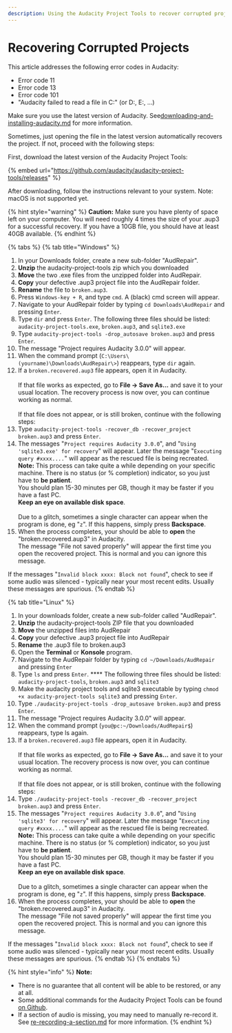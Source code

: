 ```yaml
---
description: Using the Audacity Project Tools to recover corrupted projects
---
```


# Recovering Corrupted Projects

This article addresses the following error codes in Audacity:&#x20;

* Error code 11
* Error code 13
* Error code 101
* "Audacity failed to read a file in C:" (or D:, E:, ...)

Make sure you use the latest version of Audacity. See[downloading-and-installing-audacity.md](../todo/downloading-and-installing-audacity.md "mention") for more information.

Sometimes, just opening the file in the latest version automatically recovers the project. If not, proceed with the following steps:&#x20;

First, download the latest version of the Audacity Project Tools:

{% embed url="https://github.com/audacity/audacity-project-tools/releases" %}

After downloading, follow the instructions relevant to your system. Note: macOS is not supported yet.&#x20;

{% hint style="warning" %}
**Caution:** Make sure you have plenty of space left on your computer. You will need roughly 4 times the size of your .aup3 for a successful recovery. If you have a 10GB file, you should have at least 40GB available.
{% endhint %}

{% tabs %}
{% tab title="Windows" %}
1. In your Downloads folder, create a new sub-folder "AudRepair".
2. **Unzip** the audacity-project-tools zip which you downloaded&#x20;
3. **Move** the two .exe files from the unzipped folder into AudRepair.
4. **Copy** your defective .aup3 project file into the AudRepair folder.
5. **Rename** the file to `broken.aup3`.
6. Press `Windows-key + R`, and type `cmd`. A (black) cmd screen will appear.
7. Navigate to your AudRepair folder by typing `cd Downloads\AudRepair` and pressing `Enter`.
8. Type `dir` and press `Enter`. The following three files should be listed: `audacity-project-tools.exe`, `broken.aup3`, and `sqlite3.exe`
9. Type `audacity-project-tools -drop_autosave broken.aup3` and press `Enter`.
10. The message "Project requires Audacity 3.0.0" will appear.
11. When the command prompt (`C:\Users\(yourname)\Downloads\AudRepair\>`) reappears, type `dir` again.&#x20;
12. If a `broken.recovered.aup3` file appears, open it in Audacity.\
    \
    If that file works as expected, go to **File -> Save As...** and save it to your usual location. The recovery process is now over, you can continue working as normal. \
    \
    If that file does not appear, or is still broken, continue with the following steps:
13. Type `audacity-project-tools -recover_db -recover_project broken.aup3` and press `Enter`.
14. The messages "`Project requires Audacity 3.0.0`", and "`Using 'sqlite3.exe' for recovery`" will appear. Later the message "`Executing query #xxxx....`" will appear as the rescued file is being recreated. \
    **Note:** This process can take quite a while depending on your specific machine. There is no status (or % completion) indicator, so you just have to **be patient**. \
    You should plan 15-30 minutes per GB, though it may be faster if you have a fast PC. \
    **Keep an eye on available disk space**. \
    \
    Due to a glitch, sometimes a single character can appear when the program is done, eg "`z`". If this happens, simply press **Backspace**.&#x20;
15. When the process completes, your should be able to **open** the "broken.recovered.aup3" in Audacity. \
    The message "File not saved properly" will appear the first time you open the recovered project. This is normal and you can ignore this message.

If the messages "`Invalid block xxxx: Block not found`", check to see if some audio was silenced - typically near your most recent edits. Usually these messages are spurious.
{% endtab %}

{% tab title="Linux" %}
1. In your downloads folder, create a new sub-folder called "AudRepair".
2. **Unzip** the audacity-project-tools ZIP file that you downloaded
3. **Move** the unzipped files into AudRepair
4. **Copy** your defective .aup3 project file into AudRepair
5. **Rename** the .aup3 file to broken.aup3
6. Open the **Terminal** or **Konsole** program.
7. Navigate to the AudRepair folder by typing `cd ~/Downloads/AudRepair` and pressing `Enter`
8. Type `ls` and press `Enter`. **** The following three files should be listed: `audacity-project-tools`, `broken.aup3` and `sqlite3`
9. Make the audacity project tools and sqlite3 executable by typing `chmod +x audacity-project-tools sqlite3` and pressing `Enter`.
10. Type `./audacity-project-tools -drop_autosave broken.aup3` and press `Enter`.
11. The message "Project requires Audacity 3.0.0" will appear.
12. When the command prompt (`you@pc:~/Downloads/AudRepair$`) reappears, type ls again.&#x20;
13. If a `broken.recovered.aup3` file appears, open it in Audacity.\
    \
    If that file works as expected, go to **File -> Save As...** and save it to your usual location. The recovery process is now over, you can continue working as normal. \
    \
    If that file does not appear, or is still broken, continue with the following steps:
14. Type `./audacity-project-tools -recover_db -recover_project broken.aup3` and press `Enter`.
15. The messages "`Project requires Audacity 3.0.0`", and "`Using 'sqlite3' for recovery`" will appear. Later the message "`Executing query #xxxx....`" will appear as the rescued file is being recreated. \
    **Note:** This process can take quite a while depending on your specific machine. There is no status (or % completion) indicator, so you just have to **be patient**. \
    You should plan 15-30 minutes per GB, though it may be faster if you have a fast PC. \
    **Keep an eye on available disk space**. \
    \
    Due to a glitch, sometimes a single character can appear when the program is done, eg "`z`". If this happens, simply press **Backspace**.&#x20;
16. When the process completes, your should be able to **open** the "broken.recovered.aup3" in Audacity. \
    The message "File not saved properly" will appear the first time you open the recovered project. This is normal and you can ignore this message.

If the messages "`Invalid block xxxx: Block not found`", check to see if some audio was silenced - typically near your most recent edits. Usually these messages are spurious.
{% endtab %}
{% endtabs %}

{% hint style="info" %}
**Note:**&#x20;

* There is no guarantee that all content will be able to be restored, or any at all.&#x20;
* Some additional commands for the Audacity Project Tools can be found [on Github](https://github.com/audacity/audacity-project-tools#using-the-audacity-project-tools).
* If a section of audio is missing, you may need to manually re-record it. See [re-recording-a-section.md](../repairing-audio/re-recording-a-section.md "mention") for more information.
{% endhint %}
